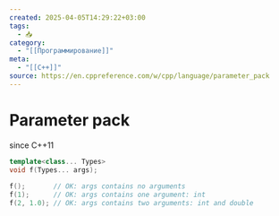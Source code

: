 ```yaml
---
created: 2025-04-05T14:29:22+03:00
tags:
  - 📥
category:
  - "[[Программирование]]"
meta:
  - "[[C++]]"
source: https://en.cppreference.com/w/cpp/language/parameter_pack
---
```


# Parameter pack
since C++11

```cpp
template<class... Types>
void f(Types... args);
 
f();       // OK: args contains no arguments
f(1);      // OK: args contains one argument: int
f(2, 1.0); // OK: args contains two arguments: int and double
```